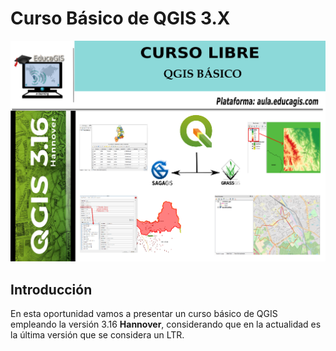 # Curso Básico de QGIS 3.X

![](img/portada_curso_vf1.png)
## Introducción

En esta oportunidad vamos a presentar un curso básico de QGIS empleando la versión 3.16 **Hannover**, considerando que en la actualidad es la última versión que se considera un LTR.

